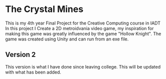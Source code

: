 # The Crystal Mines
This is my 4th year Final Project for the Creative Computing course in IADT
In this project I Create a 2D metroidvania video game, my inspiration for making this game was greatly influenced by the game "Hollow Knight". The game was created using Unity and can run from an exe file.

## Version 2
This version is what I have done since leaving college.
This will be updated with what has been added.

